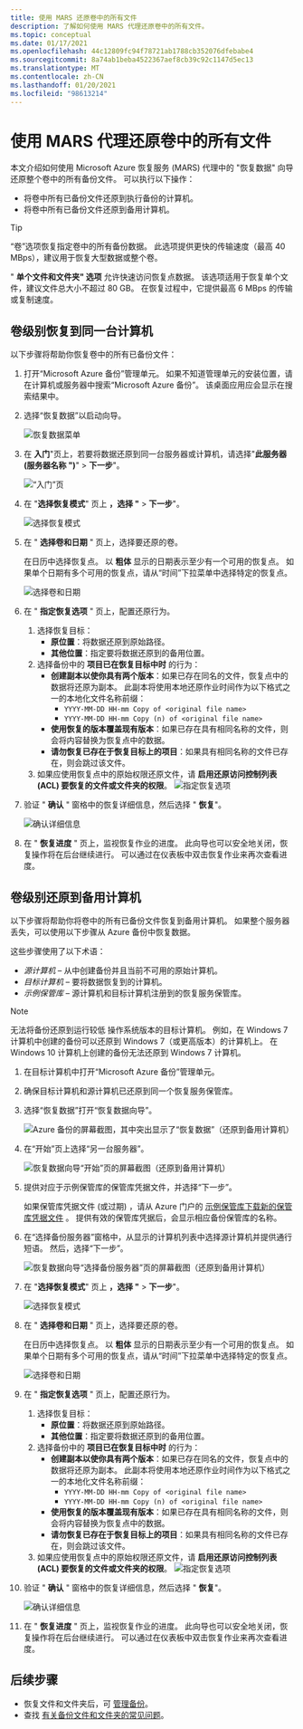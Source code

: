 ```yaml
---
title: 使用 MARS 还原卷中的所有文件
description: 了解如何使用 MARS 代理还原卷中的所有文件。
ms.topic: conceptual
ms.date: 01/17/2021
ms.openlocfilehash: 44c12809fc94f78721ab1788cb352076dfebabe4
ms.sourcegitcommit: 8a74ab1beba4522367aef8cb39c92c1147d5ec13
ms.translationtype: MT
ms.contentlocale: zh-CN
ms.lasthandoff: 01/20/2021
ms.locfileid: "98613214"
---
```

# <a name="restore-all-the-files-in-a-volume-using-the-mars-agent"></a>使用 MARS 代理还原卷中的所有文件

本文介绍如何使用 Microsoft Azure 恢复服务 (MARS) 代理中的 "恢复数据" 向导还原整个卷中的所有备份文件。 可以执行以下操作：

- 将卷中所有已备份文件还原到执行备份的计算机。
- 将卷中所有已备份文件还原到备用计算机。

>[!TIP]
>“卷”选项恢复指定卷中的所有备份数据。 此选项提供更快的传输速度（最高 40 MBps），建议用于恢复大型数据或整个卷。
>
>" **单个文件和文件夹" 选项** 允许快速访问恢复点数据。 该选项适用于恢复单个文件，建议文件总大小不超过 80 GB。 在恢复过程中，它提供最高 6 MBps 的传输或复制速度。

## <a name="volume-level-restore-to-the-same-machine"></a>卷级别恢复到同一台计算机

以下步骤将帮助你恢复卷中的所有已备份文件：

1. 打开“Microsoft Azure 备份”管理单元。 如果不知道管理单元的安装位置，请在计算机或服务器中搜索“Microsoft Azure 备份”。 该桌面应用应会显示在搜索结果中。

1. 选择“恢复数据”以启动向导。

    ![恢复数据菜单](./media/restore-all-files-volume-mars/recover.png)

1. 在 **入门**"页上，若要将数据还原到同一台服务器或计算机，请选择"**此服务器 (服务器名称 ")**"  >  **下一步**"。

    ![“入门”页](./media/restore-all-files-volume-mars/same-machine-instant-restore.png)

1. 在 "**选择恢复模式**" 页上 **，选择 "**  >  **下一步**"。

    ![选择恢复模式](./media/restore-all-files-volume-mars/select-recovery-mode.png)

1. 在 " **选择卷和日期** " 页上，选择要还原的卷。

    在日历中选择恢复点。 以 **粗体** 显示的日期表示至少有一个可用的恢复点。 如果单个日期有多个可用的恢复点，请从“时间”下拉菜单中选择特定的恢复点。

     ![选择卷和日期](./media/restore-all-files-volume-mars/select-volume-and-date.png)

1. 在 " **指定恢复选项** " 页上，配置还原行为。
    1. 选择恢复目标：
        - **原位置**：将数据还原到原始路径。
        - **其他位置**：指定要将数据还原到的备用位置。
    1. 选择备份中的 **项目已在恢复目标中时** 的行为：
        - **创建副本以使你具有两个版本**：如果已存在同名的文件，恢复点中的数据将还原为副本。 此副本将使用本地还原作业时间作为以下格式之一的本地化文件名称前缀：
            - `YYYY-MM-DD HH-mm Copy of <original file name>`
            - `YYYY-MM-DD HH-mm Copy (n) of <original file name>`
        - **使用恢复的版本覆盖现有版本**：如果已存在具有相同名称的文件，则会将内容替换为恢复点中的数据。
        - **请勿恢复已存在于恢复目标上的项目**：如果具有相同名称的文件已存在，则会跳过该文件。
    1. 如果应使用恢复点中的原始权限还原文件，请 **启用还原访问控制列表 (ACL) 要恢复的文件或文件夹的权限**。
        ![指定恢复选项](./media/restore-all-files-volume-mars/specify-recovery-options.png)

1. 验证 " **确认** " 窗格中的恢复详细信息，然后选择 " **恢复**"。

    ![确认详细信息](./media/restore-all-files-volume-mars/confirmation-details.png)

1. 在 " **恢复进度** " 页上，监视恢复作业的进度。 此向导也可以安全地关闭，恢复操作将在后台继续进行。 可以通过在仪表板中双击恢复作业来再次查看进度。

## <a name="volume-level-restore-to-an-alternate-machine"></a>卷级别还原到备用计算机

以下步骤将帮助你将卷中的所有已备份文件恢复到备用计算机。 如果整个服务器丢失，可以使用以下步骤从 Azure 备份中恢复数据。

这些步骤使用了以下术语：

- *源计算机* – 从中创建备份并且当前不可用的原始计算机。
- *目标计算机* – 要将数据恢复到的计算机。
- *示例保管库* – 源计算机和目标计算机注册到的恢复服务保管库。

> [!NOTE]
> 无法将备份还原到运行较低 操作系统版本的目标计算机。 例如，在 Windows 7 计算机中创建的备份可以还原到 Windows 7（或更高版本）的计算机上。 在 Windows 10 计算机上创建的备份无法还原到 Windows 7 计算机。

1. 在目标计算机中打开“Microsoft Azure 备份”管理单元。

1. 确保目标计算机和源计算机已还原到同一个恢复服务保管库。

1. 选择“恢复数据”打开“恢复数据向导”。 

    ![Azure 备份的屏幕截图，其中突出显示了“恢复数据”（还原到备用计算机）](./media/backup-azure-restore-windows-server/recover.png)

1. 在“开始”页上选择“另一台服务器”。 

    ![恢复数据向导“开始”页的屏幕截图（还原到备用计算机）](./media/backup-azure-restore-windows-server/alternatemachine_gettingstarted_instantrestore.png)

1. 提供对应于示例保管库的保管库凭据文件，并选择“下一步”。

    如果保管库凭据文件 (或过期) ，请从 Azure 门户的 [示例保管库下载新的保管库凭据文件](backup-azure-file-folder-backup-faq.md#where-can-i-download-the-vault-credentials-file) 。 提供有效的保管库凭据后，会显示相应备份保管库的名称。

1. 在“选择备份服务器”窗格中，从显示的计算机列表中选择源计算机并提供通行短语。 然后，选择“下一步”。

    ![恢复数据向导“选择备份服务器”页的屏幕截图（还原到备用计算机）](./media/backup-azure-restore-windows-server/alternatemachine_selectmachine_instantrestore.png)

1. 在 "**选择恢复模式**" 页上 **，选择 "**  >  **下一步**"。

    ![选择恢复模式](./media/restore-all-files-volume-mars/select-recovery-mode.png)

1. 在 " **选择卷和日期** " 页上，选择要还原的卷。

    在日历中选择恢复点。 以 **粗体** 显示的日期表示至少有一个可用的恢复点。 如果单个日期有多个可用的恢复点，请从“时间”下拉菜单中选择特定的恢复点。

     ![选择卷和日期](./media/restore-all-files-volume-mars/select-volume-and-date.png)

1. 在 " **指定恢复选项** " 页上，配置还原行为。
    1. 选择恢复目标：
        - **原位置**：将数据还原到原始路径。
        - **其他位置**：指定要将数据还原到的备用位置。
    1. 选择备份中的 **项目已在恢复目标中时** 的行为：
        - **创建副本以使你具有两个版本**：如果已存在同名的文件，恢复点中的数据将还原为副本。 此副本将使用本地还原作业时间作为以下格式之一的本地化文件名称前缀：
            - `YYYY-MM-DD HH-mm Copy of <original file name>`
            - `YYYY-MM-DD HH-mm Copy (n) of <original file name>`
        - **使用恢复的版本覆盖现有版本**：如果已存在具有相同名称的文件，则会将内容替换为恢复点中的数据。
        - **请勿恢复已存在于恢复目标上的项目**：如果具有相同名称的文件已存在，则会跳过该文件。
    1. 如果应使用恢复点中的原始权限还原文件，请 **启用还原访问控制列表 (ACL) 要恢复的文件或文件夹的权限**。
        ![指定恢复选项](./media/restore-all-files-volume-mars/specify-recovery-options.png)

1. 验证 " **确认** " 窗格中的恢复详细信息，然后选择 " **恢复**"。

    ![确认详细信息](./media/restore-all-files-volume-mars/confirmation-details.png)

1. 在 " **恢复进度** " 页上，监视恢复作业的进度。 此向导也可以安全地关闭，恢复操作将在后台继续进行。 可以通过在仪表板中双击恢复作业来再次查看进度。

## <a name="next-steps"></a>后续步骤

- 恢复文件和文件夹后，可 [管理备份](backup-azure-manage-windows-server.md)。
- 查找 [有关备份文件和文件夹的常见问题](backup-azure-file-folder-backup-faq.md)。
